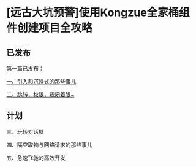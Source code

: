 # [远古大坑预警]使用Kongzue全家桶组件创建项目全攻略

## 已发布
第一篇已发布：

[一、引入和沉浸式的那些事儿](https://www.jianshu.com/p/fac880bba8e6)

[二、跳转，权限，我闭着眼~](https://www.jianshu.com/p/fb5ff52f0a53)

## 计划

三、玩转对话框

四、隔空取物与网络请求的那些事儿

五、急速飞驰的高效开发
